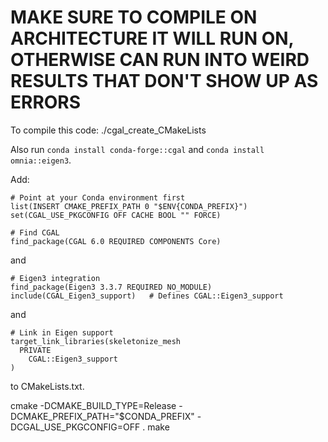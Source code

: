 <h1>MAKE SURE TO COMPILE ON ARCHITECTURE IT WILL RUN ON, OTHERWISE CAN RUN INTO WEIRD RESULTS THAT DON'T SHOW UP AS ERRORS</h1>

To compile this code:
./cgal_create_CMakeLists


Also run `conda install conda-forge::cgal` and `conda install omnia::eigen3`.

Add:
```
# Point at your Conda environment first
list(INSERT CMAKE_PREFIX_PATH 0 "$ENV{CONDA_PREFIX}")
set(CGAL_USE_PKGCONFIG OFF CACHE BOOL "" FORCE)

# Find CGAL
find_package(CGAL 6.0 REQUIRED COMPONENTS Core)
```
and 
```
# Eigen3 integration
find_package(Eigen3 3.3.7 REQUIRED NO_MODULE)
include(CGAL_Eigen3_support)   # Defines CGAL::Eigen3_support
```
and
```
# Link in Eigen support
target_link_libraries(skeletonize_mesh
  PRIVATE
    CGAL::Eigen3_support
)
```
to CMakeLists.txt.



cmake -DCMAKE_BUILD_TYPE=Release -DCMAKE_PREFIX_PATH="$CONDA_PREFIX" -DCGAL_USE_PKGCONFIG=OFF .
make
